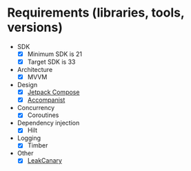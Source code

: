 # Requirements (libraries, tools, versions)

* SDK
  - [x] Minimum SDK is 21
  - [x] Target SDK is 33

* Architecture
  - [x] MVVM

* Design
  - [x] [Jetpack Compose](https://developer.android.com/jetpack/compose)
  - [x] [Accompanist](https://google.github.io/accompanist/pager/)

* Concurrency
  - [x] Coroutines

* Dependency injection
  - [x] Hilt

* Logging
  - [x] Timber

* Other
  - [x] [LeakCanary](https://square.github.io/leakcanary)
